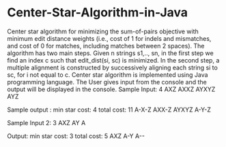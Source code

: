 # Center-Star-Algorithm-in-Java
Center star algorithm for minimizing the sum-of-pairs objective with minimum edit distance weights (i.e., cost of 1 for indels and mismatches, and cost of 0 for matches, including matches between 2 spaces). The algorithm has two main steps. Given n strings s1,.., sn, in the first step we find an index c such that edit_dist(si, sc) is minimized. In the second step, a multiple alignment is constructed by successively aligning each string si to sc, for i not equal to c.
Center star algorithm is implemented using Java programming language. The User gives input from the console and the output will be displayed in the console.
Sample Input:
4
AXZ
AXXZ
AYXYZ
AYZ

Sample output :
min star cost: 4
total cost: 11
A-X-Z
AXX-Z
AYXYZ
A-Y-Z

Sample Input 2:
3
AXZ
AY
A

Output:
min star cost: 3
total cost: 5
AXZ
A-Y
A--
